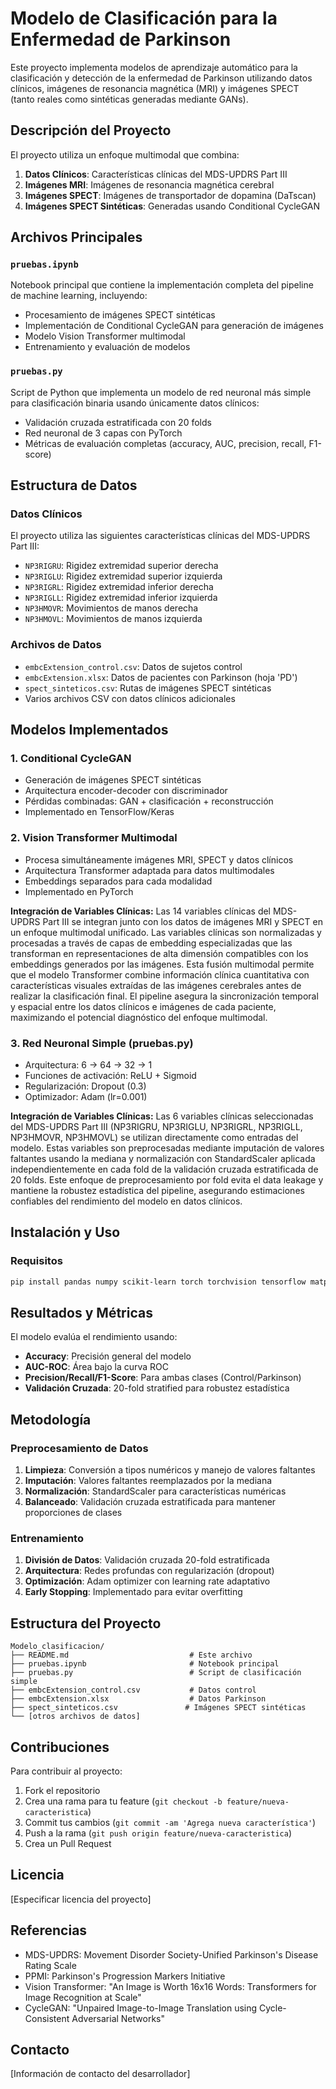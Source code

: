 # Modelo de Clasificación para la Enfermedad de Parkinson

Este proyecto implementa modelos de aprendizaje automático para la clasificación y detección de la enfermedad de Parkinson utilizando datos clínicos, imágenes de resonancia magnética (MRI) y imágenes SPECT (tanto reales como sintéticas generadas mediante GANs).

## Descripción del Proyecto

El proyecto utiliza un enfoque multimodal que combina:

1. **Datos Clínicos**: Características clínicas del MDS-UPDRS Part III
2. **Imágenes MRI**: Imágenes de resonancia magnética cerebral
3. **Imágenes SPECT**: Imágenes de transportador de dopamina (DaTscan)
4. **Imágenes SPECT Sintéticas**: Generadas usando Conditional CycleGAN

## Archivos Principales

### `pruebas.ipynb`
Notebook principal que contiene la implementación completa del pipeline de machine learning, incluyendo:
- Procesamiento de imágenes SPECT sintéticas
- Implementación de Conditional CycleGAN para generación de imágenes
- Modelo Vision Transformer multimodal
- Entrenamiento y evaluación de modelos

### `pruebas.py`
Script de Python que implementa un modelo de red neuronal más simple para clasificación binaria usando únicamente datos clínicos:
- Validación cruzada estratificada con 20 folds
- Red neuronal de 3 capas con PyTorch
- Métricas de evaluación completas (accuracy, AUC, precision, recall, F1-score)

## Estructura de Datos

### Datos Clínicos
El proyecto utiliza las siguientes características clínicas del MDS-UPDRS Part III:
- `NP3RIGRU`: Rigidez extremidad superior derecha
- `NP3RIGLU`: Rigidez extremidad superior izquierda  
- `NP3RIGRL`: Rigidez extremidad inferior derecha
- `NP3RIGLL`: Rigidez extremidad inferior izquierda
- `NP3HMOVR`: Movimientos de manos derecha
- `NP3HMOVL`: Movimientos de manos izquierda

### Archivos de Datos
- `embcExtension_control.csv`: Datos de sujetos control
- `embcExtension.xlsx`: Datos de pacientes con Parkinson (hoja 'PD')
- `spect_sinteticos.csv`: Rutas de imágenes SPECT sintéticas
- Varios archivos CSV con datos clínicos adicionales

## Modelos Implementados

### 1. Conditional CycleGAN
- Generación de imágenes SPECT sintéticas
- Arquitectura encoder-decoder con discriminador
- Pérdidas combinadas: GAN + clasificación + reconstrucción
- Implementado en TensorFlow/Keras

### 2. Vision Transformer Multimodal
- Procesa simultáneamente imágenes MRI, SPECT y datos clínicos
- Arquitectura Transformer adaptada para datos multimodales
- Embeddings separados para cada modalidad
- Implementado en PyTorch

**Integración de Variables Clínicas:**
Las 14 variables clínicas del MDS-UPDRS Part III se integran junto con los datos de imágenes MRI y SPECT en un enfoque multimodal unificado. Las variables clínicas son normalizadas y procesadas a través de capas de embedding especializadas que las transforman en representaciones de alta dimensión compatibles con los embeddings generados por las imágenes. Esta fusión multimodal permite que el modelo Transformer combine información clínica cuantitativa con características visuales extraídas de las imágenes cerebrales antes de realizar la clasificación final. El pipeline asegura la sincronización temporal y espacial entre los datos clínicos e imágenes de cada paciente, maximizando el potencial diagnóstico del enfoque multimodal.

### 3. Red Neuronal Simple (pruebas.py)
- Arquitectura: 6 → 64 → 32 → 1
- Funciones de activación: ReLU + Sigmoid
- Regularización: Dropout (0.3)
- Optimizador: Adam (lr=0.001)

**Integración de Variables Clínicas:**
Las 6 variables clínicas seleccionadas del MDS-UPDRS Part III (NP3RIGRU, NP3RIGLU, NP3RIGRL, NP3RIGLL, NP3HMOVR, NP3HMOVL) se utilizan directamente como entradas del modelo. Estas variables son preprocesadas mediante imputación de valores faltantes usando la mediana y normalización con StandardScaler aplicada independientemente en cada fold de la validación cruzada estratificada de 20 folds. Este enfoque de preprocesamiento por fold evita el data leakage y mantiene la robustez estadística del pipeline, asegurando estimaciones confiables del rendimiento del modelo en datos clínicos.

## Instalación y Uso

### Requisitos
```bash
pip install pandas numpy scikit-learn torch torchvision tensorflow matplotlib tqdm openpyxl
```

## Resultados y Métricas

El modelo evalúa el rendimiento usando:
- **Accuracy**: Precisión general del modelo
- **AUC-ROC**: Área bajo la curva ROC
- **Precision/Recall/F1-Score**: Para ambas clases (Control/Parkinson)
- **Validación Cruzada**: 20-fold stratified para robustez estadística

## Metodología

### Preprocesamiento de Datos
1. **Limpieza**: Conversión a tipos numéricos y manejo de valores faltantes
2. **Imputación**: Valores faltantes reemplazados por la mediana
3. **Normalización**: StandardScaler para características numéricas
4. **Balanceado**: Validación cruzada estratificada para mantener proporciones de clases

### Entrenamiento
1. **División de Datos**: Validación cruzada 20-fold estratificada
2. **Arquitectura**: Redes profundas con regularización (dropout)
3. **Optimización**: Adam optimizer con learning rate adaptativo
4. **Early Stopping**: Implementado para evitar overfitting

## Estructura del Proyecto

```
Modelo_clasificacion/
├── README.md                           # Este archivo
├── pruebas.ipynb                       # Notebook principal
├── pruebas.py                          # Script de clasificación simple
├── embcExtension_control.csv           # Datos control
├── embcExtension.xlsx                  # Datos Parkinson
├── spect_sinteticos.csv               # Imágenes SPECT sintéticas
└── [otros archivos de datos]
```

## Contribuciones

Para contribuir al proyecto:
1. Fork el repositorio
2. Crea una rama para tu feature (`git checkout -b feature/nueva-caracteristica`)
3. Commit tus cambios (`git commit -am 'Agrega nueva característica'`)
4. Push a la rama (`git push origin feature/nueva-caracteristica`)
5. Crea un Pull Request

## Licencia

[Especificar licencia del proyecto]

## Referencias

- MDS-UPDRS: Movement Disorder Society-Unified Parkinson's Disease Rating Scale
- PPMI: Parkinson's Progression Markers Initiative
- Vision Transformer: "An Image is Worth 16x16 Words: Transformers for Image Recognition at Scale"
- CycleGAN: "Unpaired Image-to-Image Translation using Cycle-Consistent Adversarial Networks"

## Contacto

[Información de contacto del desarrollador]
